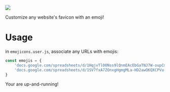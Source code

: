 [![](https://img.shields.io/badge/Tampermonkey-emojicons.user.js-0a6b00)](https://github.com/abernier/emojicons/raw/master/emojicons.user.js)

Customize any website's favicon with an emoji!

# Usage

in `emojicons.user.js`, associate any URLs with emojis:

```js
const emojis = {
    'docs.google.com/spreadsheets/d/1HqjvTl0ONss9lQnmEAcEbGaTNJ7W-oupCmkG_cdbQJo/edit': '💵',
    'docs.google.com/spreadsheets/d/1SV7fxA7ZOnxgHgmgMLa-HD2awOKQXCPVu-vt8OoGXmE/edit': '💰'
}
```

Your are up-and-running!
